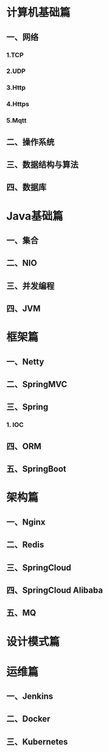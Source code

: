 # 计算机基础篇
## 一、网络
### 1.TCP
### 2.UDP
### 3.Http
### 4.Https
### 5.Mqtt
## 二、操作系统
## 三、数据结构与算法
## 四、数据库
# Java基础篇
## 一、集合
## 二、NIO
## 三、并发编程
## 四、JVM
# 框架篇
## 一、Netty
## 二、SpringMVC
## 三、Spring
### 1. IOC
## 四、ORM
## 五、SpringBoot
# 架构篇
## 一、Nginx
## 二、Redis
## 三、SpringCloud
## 四、SpringCloud Alibaba
## 五、MQ
# 设计模式篇
# 运维篇
## 一、Jenkins
## 二、Docker
## 三、Kubernetes
